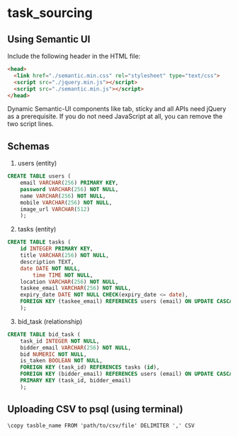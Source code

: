 # task_sourcing

## Using Semantic UI

Include the following header in the HTML file:
```html
<head>
  <link href="./semantic.min.css" rel="stylesheet" type="text/css">
  <script src="./jquery.min.js"></script>
  <script src="./semantic.min.js"></script>
</head>
```

Dynamic Semantic-UI components like tab, sticky and all APIs need jQuery as a prerequisite. If you do not need JavaScript at all, you can remove the two script lines.

## Schemas

1. users (entity)
```sql
CREATE TABLE users (
	email VARCHAR(256) PRIMARY KEY,
	password VARCHAR(256) NOT NULL,
	name VARCHAR(256) NOT NULL,
	mobile VARCHAR(256) NOT NULL,
	image_url VARCHAR(512)
	);
```

2. tasks (entity)
```sql
CREATE TABLE tasks (
	id INTEGER PRIMARY KEY,
	title VARCHAR(256) NOT NULL,
	description TEXT,
	date DATE NOT NULL,
        time TIME NOT NULL,
	location VARCHAR(256) NOT NULL,
	taskee_email VARCHAR(256) NOT NULL,
	expiry_date DATE NOT NULL CHECK(expiry_date <= date),
	FOREIGN KEY (taskee_email) REFERENCES users (email) ON UPDATE CASCADE
	);
```

3. bid_task (relationship)
```sql
CREATE TABLE bid_task (
	task_id INTEGER NOT NULL,
	bidder_email VARCHAR(256) NOT NULL,
	bid NUMERIC NOT NULL,
	is_taken BOOLEAN NOT NULL,
	FOREIGN KEY (task_id) REFERENCES tasks (id),
	FOREIGN KEY (bidder_email) REFERENCES users (email) ON UPDATE CASCADE,
	PRIMARY KEY (task_id, bidder_email)
	);
```

## Uploading CSV to psql (using terminal)

```psql
\copy tasble_name FROM 'path/to/csv/file' DELIMITER ',' CSV
```
